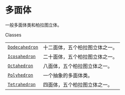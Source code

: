 # 多面体

一般多面体类和柏拉图立体。

Classes

|||
|-|-|
[`Dodecahedron`]()|十二面体，五个柏拉图立体之一。
[`Icosahedron`]()|二十面体，五个柏拉图立体之一。
[`Octahedron`]()|八面体，五个柏拉图立体之一。
[`Polyhedron`]()|一个抽象的多面体类。
[`Tetrahedron`]()|四面体，五个柏拉图立体之一。
